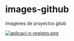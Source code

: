 # images-github
Imagenes de proyectos gitub

[![aplicaci-n-registro.png](https://i.postimg.cc/bYkJLKg6/aplicaci-n-registro.png)](https://postimg.cc/QVNhdYR5)
